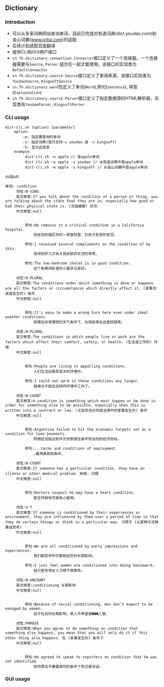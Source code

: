 ## Dictionary

### Introduction
* 可以从多家词典网站查询单词，目前已完成对有道词典(dict.youdao.com)和金山词霸(www.iciba.com)的适配.
* 后续计划适配百度翻译
* 提供CLI和GUI用户接口
* `cn.fh.dictionary.connection.Connector`接口定义了一个连接器，一个连接器需要与`Source`, `Parser` 组合在一起才能使用。该接口的实现类为`DefaultConnector`
* `cn.fh.dictionary.source.Source`接口定义了查询来源，该接口实现类为`YoudaoSource`, `KingsoftSource`
* `cn.fh.dictionary.word`包定义了单词(`Word`),例句(`Sentence`), 释意(`Explaination`)
* `cn.fh.dictionary.source.Parser`接口定义了指定数据源的HTML解析器，实现类有`YoudaoParser`, `KingsoftParser`

### CLI usage
```
dict-cli.sh [option] [parameter]
	option:
		-w: 指定要查询的单词
		-s: 指定词典(暂只支持-s youdao 或 -s kingsoft)
		-h: 显示此信息
	example:
		 dict-cli.sh -w apple // 查apple单词
		 dict-cli.sh -w apple -s youdao // 从有道词典中查apple单词
		 dict-cli.sh -w apple -s kingsoft // 从金山词霸中查apple单词
```
output:
```
单词: condition
	 词性:N-SING
	 英文释意:If you talk about the condition of a person or thing, you are talking about the state that they are in, especially how good or bad their physical state is. (尤指健康) 状况
	 中文释意:null


		 例句:He remains in a critical condition in a California hospital.
		     他在加利福尼亚的一家医院里，仍处于危急的状况。

		 例句:I received several compliments on the condition of my skin.
		     我得到好几次有关我皮肤的状况的夸赞。

		 例句:The two-bedroom chalet is in good condition.
		     这个有两间卧室的小屋状况良好。

	 词性:N-PLURAL
	 英文释意:The conditions under which something is done or happens are all the factors or circumstances which directly affect it. (某事完成或发生的) 条件
	 中文释意:null


		 例句:It's easy to make a wrong turn here even under ideal weather conditions.
		     即使在非常理想的天气条件下，也很容易在这里拐错弯。

	 词性:N-PLURAL
	 英文释意:The conditions in which people live or work are the factors which affect their comfort, safety, or health. (生活或工作的) 环境
	 中文释意:null


		 例句:People are living in appalling conditions.
		     人们生活在极其恶劣的环境中。

		 例句:I could not work in these conditions any longer.
		     我再也不能在这样的环境中工作了。

	 词性:N-COUNT
	 英文释意:A condition is something which must happen or be done in order for something else to be possible, especially when this is written into a contract or law. (尤指写进合同或法律中的某事发生的) 条件
	 中文释意:null


		 例句:Argentina failed to hit the economic targets set as a condition for loan payments.
		     阿根廷没能达到作为贷款偿还条件而设的的经济目标。

		 例句:...terms and conditions of employment.
		     …雇用条款和条件。

	 词性:N-COUNT
	 英文释意:If someone has a particular condition, they have an illness or other medical problem. 疾病; 问题
	 中文释意:null


		 例句:Doctors suspect he may have a heart condition.
		     医生怀疑他可能有心脏病。

	 词性:V-T
	 英文释意:If someone is conditioned by their experiences or environment, they are influenced by them over a period of time so that they do certain things or think in a particular way. 习惯于 (以某种方式做事或思考)
	 中文释意:null


		 例句:We are all conditioned by early impressions and experiences.
		     我们都受早年印象和经历的长期影响。

		 例句:I just feel women are conditioned into doing housework.
		     我只是觉得女人习惯于做家务。

	 词性:N-UNCOUNT
	 英文释意:conditioning 长期影响
	 中文释意:null


		 例句:Because of social conditioning, men don't expect to be managed by women.
		     由于社会的长期影响，男人不希望被���人管。

	 词性:PHRASE
	 英文释意:When you agree to do something on condition that something else happens, you mean that you will only do it if this other thing also happens. 在 (某事发生的) 条件下
	 中文释意:null


		 例句:He agreed to speak to reporters on condition that he was not identified.
		     他同意在不暴露身份的条件下和记者谈话。
```

### GUI usage
